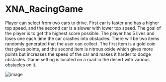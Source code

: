# XNA_RacingGame

Player can select from two cars to drive. First car is faster and has a higher top speed, and the second car is a slower with lower top speed. The goal of the player is to get the highest score possible. The player has 5 lives and loses one each time the car crashes into obstacles. There will be two items randomly generated that the user can collect. The first item is a gold coin that gives points, and the second item is nitrous oxide which gives more points but increases the speed of the car and makes it harder to dodge obstacles. Game setting is located on a road in the desert with various obstacles on it.


![image](https://user-images.githubusercontent.com/42982855/55108259-37f0de80-50a1-11e9-8887-e82a44c54cc7.png)

